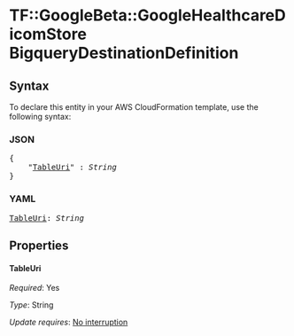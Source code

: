 # TF::GoogleBeta::GoogleHealthcareDicomStore BigqueryDestinationDefinition

## Syntax

To declare this entity in your AWS CloudFormation template, use the following syntax:

### JSON

<pre>
{
    "<a href="#tableuri" title="TableUri">TableUri</a>" : <i>String</i>
}
</pre>

### YAML

<pre>
<a href="#tableuri" title="TableUri">TableUri</a>: <i>String</i>
</pre>

## Properties

#### TableUri

_Required_: Yes

_Type_: String

_Update requires_: [No interruption](https://docs.aws.amazon.com/AWSCloudFormation/latest/UserGuide/using-cfn-updating-stacks-update-behaviors.html#update-no-interrupt)

